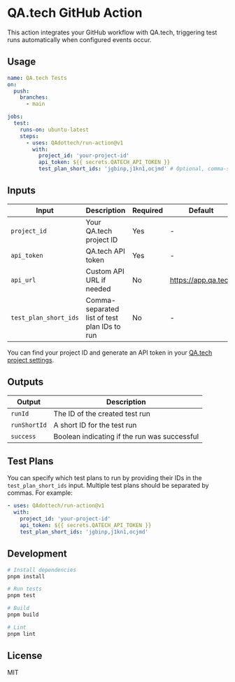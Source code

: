 # QA.tech GitHub Action

This action integrates your GitHub workflow with QA.tech, triggering test runs automatically when configured events occur.

## Usage

```yaml
name: QA.tech Tests
on:
  push:
    branches:
      - main

jobs:
  test:
    runs-on: ubuntu-latest
    steps:
      - uses: QAdottech/run-action@v1
        with:
          project_id: 'your-project-id'
          api_token: ${{ secrets.QATECH_API_TOKEN }}
          test_plan_short_ids: 'jgbinp,j1kn1,ocjmd' # Optional, comma-separated list of test plan short IDs
```

## Inputs

| Input | Description | Required | Default |
|-------|-------------|----------|---------|
| `project_id` | Your QA.tech project ID | Yes | - |
| `api_token` | QA.tech API token | Yes | - |
| `api_url` | Custom API URL if needed | No | <https://app.qa.tech> |
| `test_plan_short_ids` | Comma-separated list of test plan IDs to run | No | - |

You can find your project ID and generate an API token in your [QA.tech project settings](https://app.qa.tech/dashboard/current-project/settings/integrations).

## Outputs

| Output | Description |
|--------|-------------|
| `runId` | The ID of the created test run |
| `runShortId` | A short ID for the test run |
| `success` | Boolean indicating if the run was successful |

## Test Plans

You can specify which test plans to run by providing their IDs in the `test_plan_short_ids` input. Multiple test plans should be separated by commas. For example:

```yaml
- uses: QAdottech/run-action@v1
  with:
    project_id: 'your-project-id'
    api_token: ${{ secrets.QATECH_API_TOKEN }}
    test_plan_short_ids: 'jgbinp,j1kn1,ocjmd'
```

## Development

```bash
# Install dependencies
pnpm install

# Run tests
pnpm test

# Build
pnpm build

# Lint
pnpm lint
```

## License

MIT
